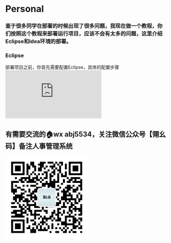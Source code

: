 # Personal
### 鉴于很多同学在部署的时候出现了很多问题，我现在做一个教程，你们按照这个教程来部署运行项目，应该不会有太多的问题，这里介绍Eclipse和Idea环境的部署。

### Eclipse
部署项目之前，你首先需要配置Eclipse，具体的配置步骤 ![Eclipse配置](https://github.com/ahualy/Java-Tutorial/blob/master/Eclipse%E9%85%8D%E7%BD%AE.md)









## 有需要交流的🏠wx abj5534，关注微信公众号【翎幺码】备注人事管理系统

![](images/qrcode_for_gh_12f50bd18152_258.jpg)
